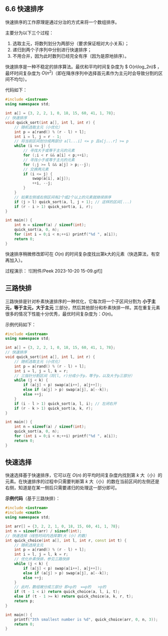 ## 6.6 快速排序

快速排序的工作原理是通过分治的方式来将一个数组排序。

主要分为以下三个过程：

1. 选取主元，将数列划分为两部分（要求保证相对大小关系）；
2. 递归到两个子序列中分别进行快速排序；
3. 不用合并，因为此时数列已经完全有序（因为是原地排序）。

快速排序是一种不稳定的排序算法。最优和平均时间复杂度为 $ O(n\log_2n)$ ，最坏时间复杂度为 $O(n^2)$（即在降序序列中选择首元素作为主元时会导致分割的区间不均匀）。

代码如下：

```cpp
#include <iostream>
using namespace std;

int a[] = {3, 2, 2, 1, 0, 18, 15, 60, 41, 1, 78};
// 快速排序
void quick_sort(int a[], int l, int r) {
    // 随机选取主元（小优化）
    int p = a[rand() % (r - l) + l];
    int i = l, j = r - 1;
    // 将当前区间划分成两部分 a[l...i] <= p 且a[j...r] >= p
    while (i <= j) {
        // 寻找大于或等于主元的元素
        for (;i < r && a[i] < p;++i);
        // 寻找小于或等于主元的元素
        for (;j >= l && a[j] > p;--j);
        // 交换两元素
        if (i <= j) {
            swap(a[i], a[j]);
            ++i, --j;
        }
    }
    // 如果左侧或右侧区间有2个或2个以上的元素就继续排序
    if (j > l) quick_sort(a, l, j + 1); // 这样的区间[...)
    if (r - i > 1) quick_sort(a, i, r);
}

int main() {
    int n = sizeof(a) / sizeof(int);
    quick_sort(a, 0, n);
    for (int i = 0;i < n;++i) printf("%d ", a[i]);
    return 0;
}
```

快速排序稍微修改即可在 $O(n)$ 的时间复杂度找出第k大的元素（快选算法，有空再加入）。

过程演示：
![[附件/Peek 2023-10-20 15-09.gif]]

## 三路快排

三路快排是针对朴素快速排序的一种优化，它每次将一个子区间分割为 **小于主元，等于主元，大于主元** 三部分，然后其他部分和朴素快排一样。其在重复元素很多的情况下性能十分优秀，最优时间复杂度为：$O(n)$。

示例代码如下：

```cpp
#include <iostream>
using namespace std;

int a[] = {3, 2, 2, 1, 0, 18, 15, 60, 41, 1, 78};
// 快速排序
void quick_sort(int a[], int l, int r) {
    // 随机选取主元（小优化）
    int p = a[rand() % (r - l) + l];
    int i = l, j = l, k = r;
    // 三指针分割区间（将[l, r)分成小于p，等于p，以及大于p三部分）
    while (j < k) {
        if (a[j] < p) swap(a[i++], a[j++]);
        else if (a[j] > p) swap(a[j], a[--k]);
        else ++j;
    }
    if (i - l > 1) quick_sort(a, l, i); // 左闭右开
    if (r - k > 1) quick_sort(a, k, r);
}

int main() {
    int n = sizeof(a) / sizeof(int);
    quick_sort(a, 0, n);
    for (int i = 0;i < n;++i) printf("%d ", a[i]);
    return 0;
}
```


## 快速选择

快速选择基于快速排序，它可以在 $O(n)$ 的平均时间复杂度内找到第 $k$ 大（小）的元素。在快速排序的过程中只需要判断第 $k$ 大（小）的数在当前区间的左侧还是右侧，知道是在某一侧后只需要递归的处理这一部分即可。

**示例代码**（基于三路快排）：

```cpp
#include <iostream>
#include <cmath>
using namespace std;

int arr[] = {3, 2, 2, 1, 0, 18, 15, 60, 41, 1, 78};
int n = sizeof(arr) / sizeof(int);
// 快速选择（线性时间内选择第t大（小）的数）
int quick_choice(int a[], int l, int r, const int t) {
    // 随机选择主元
    int p = a[rand() % (r - l) + l];
    int i = l, j = l, k = r;
    // 优化朴素快排，参见三路快排
    while (j < k) {
        if (a[j] < p) swap(a[i++], a[j++]);
        else if (a[j] > p) swap(a[j], a[--k]);
        else ++j;
    }
    // 此时，数组被分成三部分 即<p的  ==p的   >p的
    if (t - 1 < i) return quick_choice(a, l, i, t);
    else if (t - 1 >= k) return quick_choice(a, k, r, t);
    return p;
}

int main() {
    printf("3th smallest number is %d", quick_choice(arr, 0, n, 3));
    return 0;
}
```